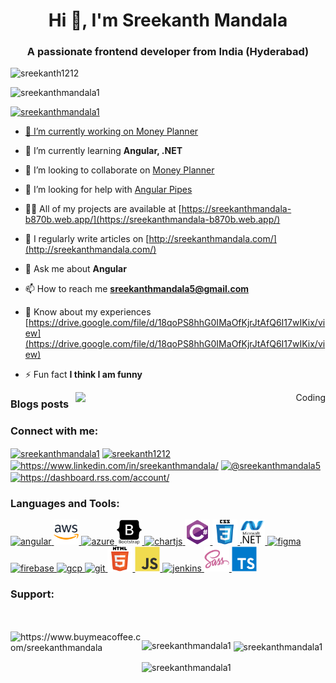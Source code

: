<h1 align="center">Hi 👋, I'm Sreekanth Mandala</h1>
<h3 align="center">A passionate frontend developer from India (Hyderabad)</h3>

<a><img src="https://img.shields.io/twitter/follow/sreekanth1212?logo=twitter&style=for-the-badge" alt="sreekanth1212" /></a> 
<p align="left"> <img src="https://komarev.com/ghpvc/?username=sreekanthmandala1&label=Profile%20views&color=0e75b6&style=flat" alt="sreekanthmandala1" /> </p>

<p align="left"> <a href="https://github.com/ryo-ma/github-profile-trophy"><img src="https://github-profile-trophy.vercel.app/?username=sreekanthmandala1" alt="sreekanthmandala1" /></a> </p>

<p align="left"> <a href="https://twitter.com/sreekanth1212" target="blank">

- 🔭 I’m currently working on [Money Planner](https://github.com/sreekanthmandala1/Money-Planner)

- 🌱 I’m currently learning **Angular, .NET**

- 👯 I’m looking to collaborate on [Money Planner](https://github.com/sreekanthmandala1/Money-Planner)

- 🤝 I’m looking for help with [Angular Pipes](https://github.com/sreekanthmandala1/Angular-Pipes)

- 👨‍💻 All of my projects are available at [https://sreekanthmandala-b870b.web.app/](https://sreekanthmandala-b870b.web.app/)

- 📝 I regularly write articles on [http://sreekanthmandala.com/](http://sreekanthmandala.com/)

- 💬 Ask me about **Angular**

- 📫 How to reach me **sreekanthmandala5@gmail.com**

- 📄 Know about my experiences [https://drive.google.com/file/d/18qoPS8hhG0IMaOfKjrJtAfQ6I17wIKix/view](https://drive.google.com/file/d/18qoPS8hhG0IMaOfKjrJtAfQ6I17wIKix/view)

- ⚡ Fun fact **I think I am funny**

<p align="right"> <img align="right" alt="Coding" width="400" src="https://media3.giphy.com/media/scZPhLqaVOM1qG4lT9/giphy.gif?cid=ecf05e47jo4ynbmujkhvp1hs738c5vw9j8g7lh0innq1b1ka&ep=v1_gifs_search&rid=giphy.gif&ct=g"></p>

### Blogs posts
<!-- BLOG-POST-LIST:START -->
<!-- BLOG-POST-LIST:END -->

<h3 align="left">Connect with me:</h3>
<p align="left">
<a href="https://dev.to/sreekanthmandala1" target="blank"><img align="center" src="https://raw.githubusercontent.com/rahuldkjain/github-profile-readme-generator/master/src/images/icons/Social/devto.svg" alt="sreekanthmandala1" height="30" width="40" /></a>
<a href="https://twitter.com/sreekanth1212" target="blank"><img align="center" src="https://raw.githubusercontent.com/rahuldkjain/github-profile-readme-generator/master/src/images/icons/Social/twitter.svg" alt="sreekanth1212" height="30" width="40" /></a>
<a href="https://linkedin.com/in/https://www.linkedin.com/in/sreekanthmandala/" target="blank"><img align="center" src="https://raw.githubusercontent.com/rahuldkjain/github-profile-readme-generator/master/src/images/icons/Social/linked-in-alt.svg" alt="https://www.linkedin.com/in/sreekanthmandala/" height="30" width="40" /></a>
<a href="https://medium.com/@sreekanthmandala5" target="blank"><img align="center" src="https://raw.githubusercontent.com/rahuldkjain/github-profile-readme-generator/master/src/images/icons/Social/medium.svg" alt="@sreekanthmandala5" height="30" width="40" /></a>
<a href="/https://dashboard.rss.com/account/" target="blank"><img align="center" src="https://raw.githubusercontent.com/rahuldkjain/github-profile-readme-generator/master/src/images/icons/Social/rss.svg" alt="https://dashboard.rss.com/account/" height="30" width="40" /></a>
</p>

<h3 align="left">Languages and Tools:</h3>
<p align="left"> <a href="https://angular.io" target="_blank" rel="noreferrer"> <img src="https://angular.io/assets/images/logos/angular/angular.svg" alt="angular" width="40" height="40"/> </a> <a href="https://aws.amazon.com" target="_blank" rel="noreferrer"> <img src="https://raw.githubusercontent.com/devicons/devicon/master/icons/amazonwebservices/amazonwebservices-original-wordmark.svg" alt="aws" width="40" height="40"/> </a> <a href="https://azure.microsoft.com/en-in/" target="_blank" rel="noreferrer"> <img src="https://www.vectorlogo.zone/logos/microsoft_azure/microsoft_azure-icon.svg" alt="azure" width="40" height="40"/> </a> <a href="https://getbootstrap.com" target="_blank" rel="noreferrer"> <img src="https://raw.githubusercontent.com/devicons/devicon/master/icons/bootstrap/bootstrap-plain-wordmark.svg" alt="bootstrap" width="40" height="40"/> </a> <a href="https://www.chartjs.org" target="_blank" rel="noreferrer"> <img src="https://www.chartjs.org/media/logo-title.svg" alt="chartjs" width="40" height="40"/> </a> <a href="https://www.w3schools.com/cs/" target="_blank" rel="noreferrer"> <img src="https://raw.githubusercontent.com/devicons/devicon/master/icons/csharp/csharp-original.svg" alt="csharp" width="40" height="40"/> </a> <a href="https://www.w3schools.com/css/" target="_blank" rel="noreferrer"> <img src="https://raw.githubusercontent.com/devicons/devicon/master/icons/css3/css3-original-wordmark.svg" alt="css3" width="40" height="40"/> </a> <a href="https://dotnet.microsoft.com/" target="_blank" rel="noreferrer"> <img src="https://raw.githubusercontent.com/devicons/devicon/master/icons/dot-net/dot-net-original-wordmark.svg" alt="dotnet" width="40" height="40"/> </a> <a href="https://www.figma.com/" target="_blank" rel="noreferrer"> <img src="https://www.vectorlogo.zone/logos/figma/figma-icon.svg" alt="figma" width="40" height="40"/> </a> <a href="https://firebase.google.com/" target="_blank" rel="noreferrer"> <img src="https://www.vectorlogo.zone/logos/firebase/firebase-icon.svg" alt="firebase" width="40" height="40"/> </a> <a href="https://cloud.google.com" target="_blank" rel="noreferrer"> <img src="https://www.vectorlogo.zone/logos/google_cloud/google_cloud-icon.svg" alt="gcp" width="40" height="40"/> </a> <a href="https://git-scm.com/" target="_blank" rel="noreferrer"> <img src="https://www.vectorlogo.zone/logos/git-scm/git-scm-icon.svg" alt="git" width="40" height="40"/> </a> <a href="https://www.w3.org/html/" target="_blank" rel="noreferrer"> <img src="https://raw.githubusercontent.com/devicons/devicon/master/icons/html5/html5-original-wordmark.svg" alt="html5" width="40" height="40"/> </a> <a href="https://developer.mozilla.org/en-US/docs/Web/JavaScript" target="_blank" rel="noreferrer"> <img src="https://raw.githubusercontent.com/devicons/devicon/master/icons/javascript/javascript-original.svg" alt="javascript" width="40" height="40"/> </a> <a href="https://www.jenkins.io" target="_blank" rel="noreferrer"> <img src="https://www.vectorlogo.zone/logos/jenkins/jenkins-icon.svg" alt="jenkins" width="40" height="40"/> </a> <a href="https://sass-lang.com" target="_blank" rel="noreferrer"> <img src="https://raw.githubusercontent.com/devicons/devicon/master/icons/sass/sass-original.svg" alt="sass" width="40" height="40"/> </a> <a href="https://www.typescriptlang.org/" target="_blank" rel="noreferrer"> <img src="https://raw.githubusercontent.com/devicons/devicon/master/icons/typescript/typescript-original.svg" alt="typescript" width="40" height="40"/> </a> </p>

<h3 align="left">Support:</h3>
<p><a href="https://www.buymeacoffee.com/https://www.buymeacoffee.com/sreekanthmandala"> 
  <br><br>
<img align="left" src="https://cdn.buymeacoffee.com/buttons/v2/default-yellow.png" height="50" width="210" alt="https://www.buymeacoffee.com/sreekanthmandala" /></a></p>

<p><img align="left" src="https://github-readme-stats.vercel.app/api/top-langs?username=sreekanthmandala1&show_icons=true&locale=en&layout=compact" alt="sreekanthmandala1" /></p>

<p>&nbsp;<img align="center" src="https://github-readme-stats.vercel.app/api?username=sreekanthmandala1&show_icons=true&locale=en" alt="sreekanthmandala1" /></p>

<p><img align="center" src="https://github-readme-streak-stats.herokuapp.com/?user=sreekanthmandala1&" alt="sreekanthmandala1" /></p>
